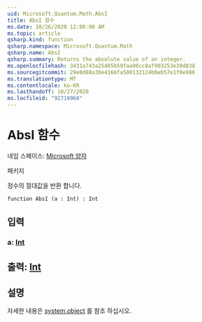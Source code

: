 ```yaml
---
uid: Microsoft.Quantum.Math.AbsI
title: AbsI 함수
ms.date: 10/26/2020 12:00:00 AM
ms.topic: article
qsharp.kind: function
qsharp.namespace: Microsoft.Quantum.Math
qsharp.name: AbsI
qsharp.summary: Returns the absolute value of an integer.
ms.openlocfilehash: 3431a743a25d85b59faa90cc8af903253e39d838
ms.sourcegitcommit: 29e0d88a30e4166fa580132124b0eb57e1f0e986
ms.translationtype: MT
ms.contentlocale: ko-KR
ms.lasthandoff: 10/27/2020
ms.locfileid: "92719960"
---
```

# <a name="absi-function"></a>AbsI 함수

네임 스페이스: [Microsoft 양자](xref:Microsoft.Quantum.Math)

패키지 [](https://nuget.org/packages/)


정수의 절대값을 반환 합니다.

```qsharp
function AbsI (a : Int) : Int
```


## <a name="input"></a>입력

### <a name="a--int"></a>a: [Int](xref:microsoft.quantum.lang-ref.int)





## <a name="output--int"></a>출력: [Int](xref:microsoft.quantum.lang-ref.int)



## <a name="remarks"></a>설명

자세한 내용은 [system.object](https://docs.microsoft.com/dotnet/api/system.math.abs) 를 참조 하십시오.